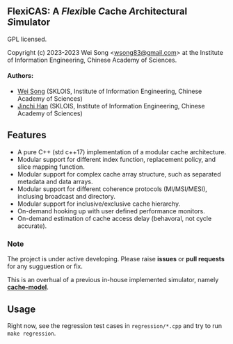 FlexiCAS: A ***Flexi***ble ***C***ache ***A***rchitectural ***S***imulator
-------------------------------

GPL licensed.

Copyright (c) 2023-2023 Wei Song <[wsong83@gmail.com](mailto:wsong83@gmail.com)> at the Institute of
Information Engineering, Chinese Academy of Sciences.

#### Authors:
* [Wei Song](mailto:wsong83@gmail.com) (SKLOIS, Institute of Information Engineering, Chinese Academy of Sciences)
* [Jinchi Han](mailto:hanjinchi@iie.ac.cn) (SKLOIS, Institute of Information Engineering, Chinese Academy of Sciences)

## Features

* A pure C++ (std c++17) implementation of a modular cache architecture.
* Modular support for different index function, replacement policy, and slice mapping function.
* Modular support for complex cache array structure, such as separated metadata and data arrays.
* Modular support for different coherence protocols (MI/MSI/MESI), inclusing broadcast and directory.
* Modular support for inclusive/exclusive cache hierarchy.
* On-demand hooking up with user defined performance monitors.
* On-demand estimation of cache access delay (behavoral, not cycle accurate).

### Note

The project is under active developing. Please raise **issues** or **pull requests** for any sugguestion or fix.

This is an overhual of a previous in-house implemented simulator, namely [**cache-model**](https://github.com/comparch-security/cache-model).

## Usage

Right now, see the regression test cases in `regression/*.cpp` and try to run `make regression`.
